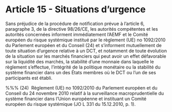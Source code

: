 # Article 15 - Situations d’urgence


Sans préjudice de la procédure de notification prévue à l’article 6, paragraphe 3, de la directive 98/26/CE, les autorités compétentes et les autorités concernées informent immédiatement l’AEMF et le Comité européen du risque systémique institué par le règlement (UE) no 1092/2010 du Parlement européen et du Conseil (24) et s’informent mutuellement de toute situation d’urgence relative à un DCT, et notamment de toute évolution de la situation sur les marchés financiers qui peut avoir un effet défavorable sur la liquidité des marchés, la stabilité d’une monnaie dans laquelle le règlement s’effectue, l’intégrité de la politique monétaire ou la stabilité du système financier dans un des États membres où le DCT ou l’un de ses participants est établi.

%%% (24)  Règlement (UE) no 1092/2010 du Parlement européen et du Conseil du 24 novembre 2010 relatif à la surveillance macroprudentielle du système financier dans l’Union européenne et instituant un Comité européen du risque systémique (JO L 331 du 15.12.2010, p. 1).
